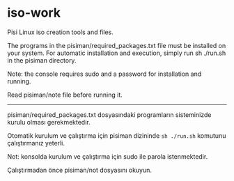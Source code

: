 iso-work
========

Pisi Linux iso creation tools and files.

The programs in the pisiman/required_packages.txt file must be installed on your system. For automatic installation and execution, simply run sh ./run.sh in the pisiman directory. 

Note: the console requires sudo and a password for installation and running.

Read pisiman/note file before running it.

<hr>

pisiman/required_packages.txt dosyasındaki programların sisteminizde kurulu olması gerekmektedir.

Otomatik kurulum ve çalıştırma için pisiman dizininde `sh ./run.sh` komutunu çalıştırmanız yeterli.

Not: konsolda kurulum ve çalıştırma için sudo ile parola istenmektedir.  

Çalıştırmadan önce pisiman/not dosyasını okuyun.
